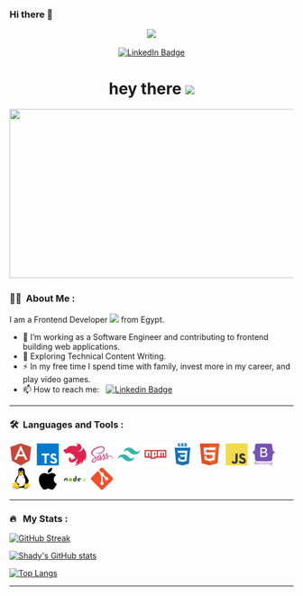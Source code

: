 ### Hi there 👋



<p align="center"><img src="https://media4.giphy.com/media/M9kgjEsLG6LMbYC9dl/giphy.gif?cid=790b7611d607baa0200557fc6b1ac48df49c8171d4551556&rid=giphy.gif&ct=g" width="300"/></p>
<p align="center">
<a href="https://www.linkedin.com/in/shady-abdelhamid"><img src="https://img.shields.io/badge/LinkedIn-blue?style=for-the-badge&logo=linkedin&logoColor=white" alt="LinkedIn Badge"></a>
</p>

<h1 align="center">hey there <img src="https://media.giphy.com/media/hvRJCLFzcasrR4ia7z/giphy.gif" width="30px"></h1>

<p align="center"><img src="https://media3.giphy.com/media/L8K62iTDkzGX6/giphy.gif?cid=790b761187891abca1c8c5ae77714ff3618cece164d7d744&rid=giphy.gif&ct=g" width="600" height="300"  /></p>

### :technologist: &nbsp;About Me :

I am a Frontend Developer <img src="https://media.giphy.com/media/WUlplcMpOCEmTGBtBW/giphy.gif" width="30"> from Egypt.

- 🔭 I’m working as a Software Engineer and contributing to frontend building web applications.
- 🌱 Exploring Technical Content Writing.
- ⚡ In my free time I spend time with family, invest more in my career, and play video games.
- 📫 How to reach me: &nbsp; [![Linkedin Badge](https://img.shields.io/badge/-shady-blue?style=flat&logo=Linkedin&logoColor=white)](https://www.linkedin.com/in/shady-abdelhamid)

---

### 🛠 &nbsp;Languages and Tools :

<p>
<img src="https://github.com/devicons/devicon/blob/master/icons/angularjs/angularjs-plain.svg" title="Angular" alt="Angular" width="40" height="40"/>&nbsp;
<img src="https://github.com/devicons/devicon/blob/master/icons/typescript/typescript-original.svg" title="Typescript" alt="Typescript" width="40" height="40"/>&nbsp;
<img src="https://github.com/devicons/devicon/blob/master/icons/nestjs/nestjs-plain.svg" title="NestJs" alt="NestJs" width="40" height="40"/>&nbsp;
<img src="https://github.com/devicons/devicon/blob/master/icons/sass/sass-original.svg" title="sass" alt="sass" width="40" height="40"/>&nbsp;
<img src="https://github.com/devicons/devicon/blob/master/icons/tailwindcss/tailwindcss-plain.svg" title="tailwind CSS" alt="tailwind CSS" width="40" height="40"/>&nbsp;
<img src="https://github.com/devicons/devicon/blob/master/icons/npm/npm-original-wordmark.svg" title="npm" alt="npm" width="40" height="40"/>&nbsp;
<img src="https://github.com/devicons/devicon/blob/master/icons/css3/css3-plain-wordmark.svg"  title="CSS3" alt="CSS" width="40" height="40"/>&nbsp;
<img src="https://github.com/devicons/devicon/blob/master/icons/html5/html5-original.svg" title="HTML5" alt="HTML" width="40" height="40"/>&nbsp;
<img src="https://github.com/devicons/devicon/blob/master/icons/javascript/javascript-original.svg" title="JavaScript" alt="JavaScript" width="40" height="40"/>&nbsp;
<img src="https://github.com/devicons/devicon/blob/master/icons/bootstrap/bootstrap-plain-wordmark.svg" title="Bootstrap" alt="Bootstrap" width="40" height="40"/>&nbsp;
<img src="https://github.com/devicons/devicon/blob/master/icons/linux/linux-original.svg" title="Linux"  alt="Linux" width="40" height="40"/>&nbsp;
<img src="https://github.com/devicons/devicon/blob/master/icons/apple/apple-original.svg" title="Applr"  alt="Apple" width="40" height="40"/>&nbsp;
<img src="https://github.com/devicons/devicon/blob/master/icons/nodejs/nodejs-original-wordmark.svg" title="NodeJS" alt="NodeJS" width="40" height="40"/>&nbsp;
<img src="https://github.com/devicons/devicon/blob/master/icons/git/git-plain.svg" title="Git" **alt="Git" width="40" height="40"/>&nbsp;
</p>

---

### 🔥 &nbsp; My Stats :
[![GitHub Streak](https://github-readme-streak-stats.herokuapp.com?user=shady-abdelhamid&theme=github-dark-blue&date_format=M%20j%5B%2C%20Y%5D)](https://git.io/streak-stats)

[![Shady's GitHub stats](https://github-readme-stats.vercel.app/api?username=shady-abdelhamid&show_icons=true&theme=github_dark)](https://github.com/shady-abdelhamid/github-readme-stats)

[![Top Langs](https://github-readme-stats.vercel.app/api/top-langs/?username=shady-abdelhamid&layout=compact&theme=vision-friendly-dark)](https://github.com/anuraghazra/github-readme-stats)

---

<!--
**shady-abdelhamid/shady-abdelhamid** is a ✨ _special_ ✨ repository because its `README.md` (this file) appears on your GitHub profile.

Here are some ideas to get you started:

- 🔭 I’m currently working on ...
- 🌱 I’m currently learning ...
- 👯 I’m looking to collaborate on ...
- 🤔 I’m looking for help with ...
- 💬 Ask me about ...
- 📫 How to reach me: ...
- 😄 Pronouns: ...
- ⚡ Fun fact: ...
-->
